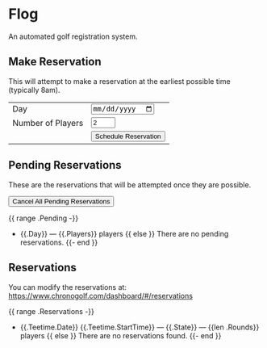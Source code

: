 # Flog

An automated golf registration system.

## Make Reservation

This will attempt to make a reservation at the earliest
possible time (typically 8am).

<form method="post" action="/reserve">
  <table>
    <tbody>
      <tr>
        <td>
          <label for="date">Day</label>
        </td>
        <td>
          <input type="date" id="date" name="date" value="{{.DefaultDay}}">
        </td>
      </tr>
      <tr>
        <td>
          <label for="players">Number of Players</label>
        </td>
        <td>
          <input type="number" id="players" name="players" value="2" min=1 max=4>
        </td>
      </tr>
      <tr>
        <td></td>
        <td>
          <button type="submit">Schedule Reservation</button>
        </td>
      </tr>
    </tbody>
  </table>
</form>


## Pending Reservations

These are the reservations that will be attempted once they are possible.

<form method="post" action="/cancel">
  <button type="submit">Cancel All Pending Reservations</button>
</form>

{{ range .Pending -}}
* {{.Day}} — {{.Players}} players
{{ else }}
There are no pending reservations.
{{- end }}



## Reservations

You can modify the reservations at: https://www.chronogolf.com/dashboard/#/reservations

{{ range .Reservations -}}
* {{.Teetime.Date}} {{.Teetime.StartTime}} — {{.State}} — {{len .Rounds}} players
{{ else }}
There are no reservations found.
{{- end }}
